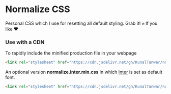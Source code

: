 # Normalize CSS

Personal CSS which I use for resetting all default styling. Grab it! ✊ If you like ❤

### Use with a CDN

To rapidly include the minified production file in your webpage

```html
<link rel="stylesheet" href="https://cdn.jsdelivr.net/gh/KunalTanwar/normalize/css/normalize.min.css" />
```

An optional version **normalize.inter.min.css** in which [Inter](https://github.com/rsms/inter) is set as default font.

```html
<link rel="stylesheet" href="https://cdn.jsdelivr.net/gh/KunalTanwar/normalize/css/normalize.inter.min.css" />
```
